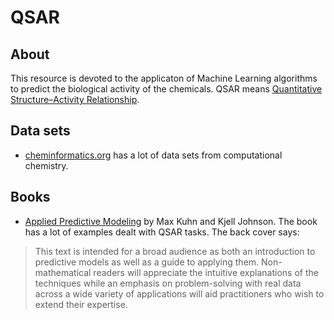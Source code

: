 # QSAR
## About
This resource is devoted to the applicaton of Machine Learning algorithms to predict the biological activity of the chemicals. QSAR means [Quantitative Structure–Activity Relationship](https://en.wikipedia.org/wiki/Quantitative_structure%E2%80%93activity_relationship). 
## Data sets
* [cheminformatics.org](http://www.cheminformatics.org) has a lot of data sets from computational chemistry.

## Books
* [Applied Predictive Modeling](http://appliedpredictivemodeling.com/) by Max Kuhn and Kjell Johnson. The book has a lot of examples dealt with QSAR tasks. The back cover says:

> This text is intended for a broad audience as both an introduction to predictive models as well as a  guide to applying them. Non-mathematical readers will appreciate the intuitive explanations of the techniques while an emphasis on problem-solving with real data across a wide variety of applications will aid practitioners who wish to extend their expertise. 
